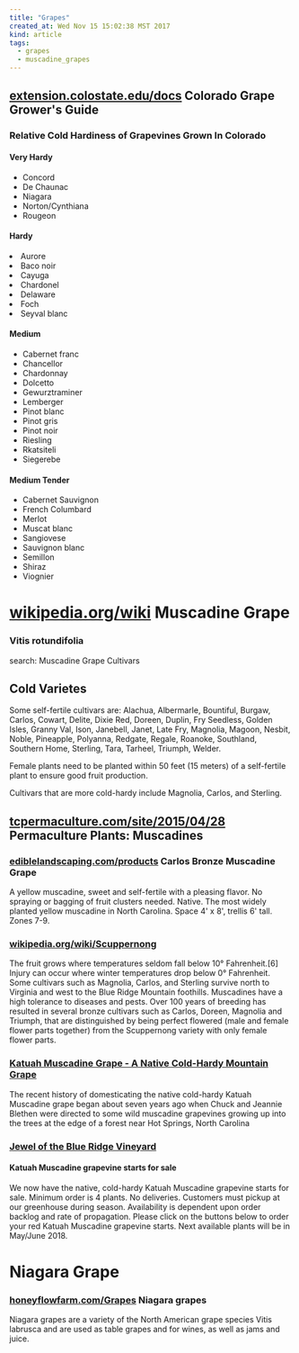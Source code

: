 ```yaml
---
title: "Grapes"
created_at: Wed Nov 15 15:02:38 MST 2017
kind: article
tags:
  - grapes
  - muscadine_grapes
---
```


<h2>
  <a href="https://extension.colostate.edu/docs/pubs/garden/550a.pdf" target="_blank">extension.colostate.edu/docs</a>
  Colorado Grape Grower's Guide
</h2>

<h3>Relative Cold Hardiness of Grapevines Grown In Colorado</h3>

<h4>Very Hardy</h4>

<ul>
  <li>Concord</li>
  <li>De Chaunac</li>
  <li>Niagara</li>
  <li>Norton/Cynthiana</li>
  <li>Rougeon</li>
</ul>

<h4>Hardy</h4>

  <li>Aurore</li>
  <li>Baco noir</li>
  <li>Cayuga</li>
  <li>Chardonel</li>
  <li>Delaware</li>
  <li>Foch</li>
  <li>Seyval blanc</li>
</ul>

<h4>Medium</h4>

<ul>
  <li>Cabernet franc</li>
  <li>Chancellor</li>
  <li>Chardonnay</li>
  <li>Dolcetto</li>
  <li>Gewurztraminer</li>
  <li>Lemberger</li>
  <li>Pinot blanc</li>
  <li>Pinot gris</li>
  <li>Pinot noir</li>
  <li>Riesling</li>
  <li>Rkatsiteli</li>
  <li>Siegerebe</li>
</ul>

<h4>Medium Tender</h4>

<ul>
  <li>Cabernet Sauvignon</li>
  <li>French Columbard</li>
  <li>Merlot</li>
  <li>Muscat blanc</li>
  <li>Sangiovese</li>
  <li>Sauvignon blanc</li>
  <li>Semillon</li>
  <li>Shiraz</li>
  <li>Viognier</li>
</ul>

<h1>
  <a href="https://en.wikipedia.org/wiki/Vitis_rotundifolia" target="_blank">wikipedia.org/wiki</a>
  Muscadine Grape
</h1>

<h3>Vitis rotundifolia</h3>

search: Muscadine Grape Cultivars

<h2>Cold Varietes</h2>

Some self-fertile cultivars are: Alachua, Albermarle, Bountiful, Burgaw, Carlos, Cowart, Delite, Dixie Red, Doreen, Duplin, Fry Seedless, Golden Isles, Granny Val, Ison, Janebell, Janet, Late Fry, Magnolia, Magoon, Nesbit, Noble, Pineapple, Polyanna, Redgate, Regale, Roanoke, Southland, Southern Home, Sterling, Tara, Tarheel, Triumph, Welder.

Female plants need to be planted within 50 feet (15 meters) of a self-fertile plant to ensure good fruit production.

Cultivars that are more cold-hardy include Magnolia, Carlos, and Sterling.


<h2>
  <a href="http://tcpermaculture.com/site/2015/04/28/permaculture-plants-muscadines/" target="_blank">tcpermaculture.com/site/2015/04/28</a>
  Permaculture Plants: Muscadines
</h2>

<h3>
  <a href="http://ediblelandscaping.com/products/vines/Grapes/CarlosBronzeMuscadineGrape.php" target="_blank">ediblelandscaping.com/products</a>
  Carlos Bronze Muscadine Grape
</h3>

A yellow muscadine, sweet and self-fertile with a pleasing flavor. No
spraying or bagging of fruit clusters needed. Native. The most widely
planted yellow muscadine in North Carolina. Space 4' x 8', trellis 6'
tall. Zones 7-9.

<h3>
  <a href="https://en.wikipedia.org/wiki/Scuppernong" target="_blank">wikipedia.org/wiki/Scuppernong</a>
</h3>

The fruit grows where temperatures seldom fall below 10° Fahrenheit.[6]
Injury can occur where winter temperatures drop below 0° Fahrenheit. Some
cultivars such as Magnolia, Carlos, and Sterling survive north to
Virginia and west to the Blue Ridge Mountain foothills. Muscadines have
a high tolerance to diseases and pests. Over 100 years of breeding has
resulted in several bronze cultivars such as Carlos, Doreen, Magnolia
and Triumph, that are distinguished by being perfect flowered (male and
female flower parts together) from the Scuppernong variety with only
female flower parts.

<h3>
  <a href="https://www.northcarolinamuscadinegrapeassociation.org/health-nutrition/katuah-muscadine-grape-a-native-cold-hardy-mountain-grape" target="_blank">Katuah Muscadine Grape - A Native Cold-Hardy Mountain Grape</a>
</h3>

The recent history of domesticating the native cold-hardy Katuah Muscadine
grape began about seven years ago when Chuck and Jeannie Blethen were
directed to some wild muscadine grapevines growing up into the trees at
the edge of a forest near Hot Springs, North Carolina

<h3>
  <a href="http://www.jeweloftheblueridge.com/" target="_blank">Jewel of the Blue Ridge Vineyard</a>
</h3>

<h4>Katuah Muscadine grapevine starts for sale</h4>

We now have the native, cold-hardy Katuah Muscadine grapevine starts for
sale. Minimum order is 4 plants. No deliveries. Customers must pickup
at our greenhouse during season. Availability is dependent upon order
backlog and rate of propagation. Please click on the buttons below to
order your red Katuah Muscadine grapevine starts. Next available plants
will be in May/June 2018.

<h1>Niagara Grape</h1>

<h3>
  <a href="http://www.honeyflowfarm.com/Grapes-For-White-Wine/niagara.html" target="_blank">honeyflowfarm.com/Grapes</a>
  Niagara grapes
</h3>

Niagara grapes are a variety of the North American grape species Vitis
labrusca and are used as table grapes and for wines, as well as jams
and juice.

<!--
html boilerplate
<a href="" target="_blank"></a>
<a name=""></a>
<img src="" width="400px">
<ul>
  <li></li>
</ul>
<pre>
</pre>
<p style="margin-bottom: 2em;"></p>
<hr style="border: 0; height: 3px; background: #333; background-image: linear-gradient(to right, #ccc, #333, #ccc);">
<pre><code>
</code></pre>
<math xmlns='http://www.w3.org/1998/Math/MathML' display='block'>
</math>
-->
